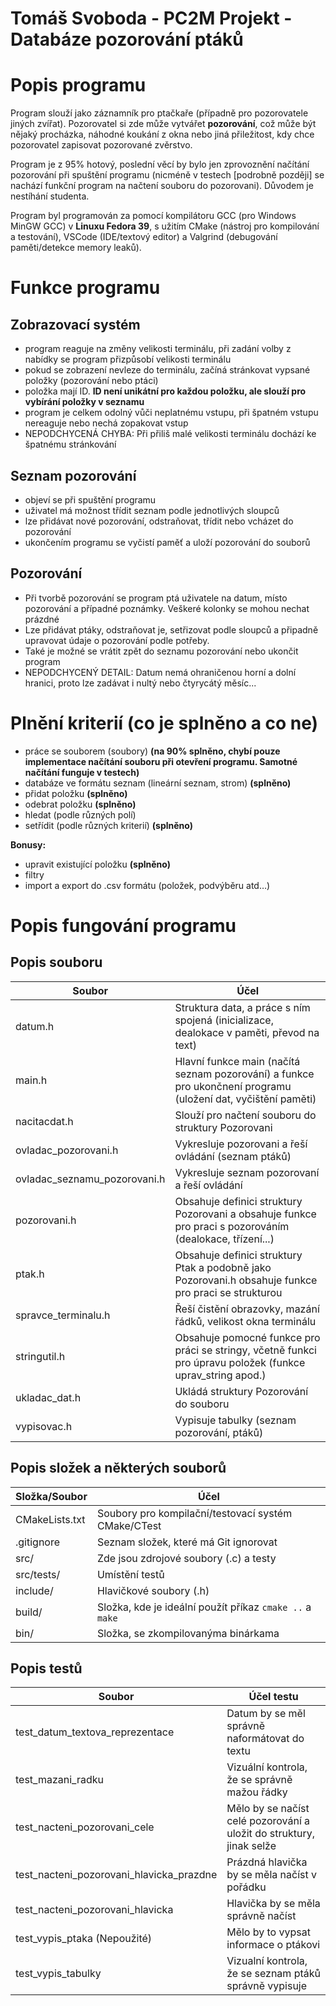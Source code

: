# Tomáš Svoboda - PC2M Projekt - Databáze pozorování ptáků

# Popis programu
Program slouží jako záznamník pro ptačkaře (případně pro pozorovatele jiných zvířat). Pozorovatel si zde může vytvářet **pozorování**, což může být nějaký procházka, náhodné koukání z okna nebo jiná přiležitost, kdy chce pozorovatel zapisovat pozorované zvěrstvo. 

Program je z 95% hotový, poslední věcí by bylo jen zprovoznění načítání pozorování při spuštění programu (nicméně v testech \[podrobně později\] se nachází funkční program na načtení souboru do pozorovani). Důvodem je nestíhání studenta. 

Program byl programován za pomocí kompilátoru GCC (pro Windows MinGW GCC) v **Linuxu Fedora 39**, s užitím CMake (nástroj pro kompilování a testování), VSCode (IDE/textový editor) a Valgrind (debugování paměti/detekce memory leaků).

# Funkce programu

## Zobrazovací systém
- program reaguje na změny velikosti terminálu, při zadání volby z nabídky se program přizpůsobí velikosti terminálu
- pokud se zobrazení nevleze do terminálu, začíná stránkovat vypsané položky (pozorování nebo ptáci)
- položka mají ID. **ID není unikátní pro každou položku, ale slouží pro vybírání položky v seznamu**
- program je celkem odolný vůči neplatnému vstupu, při špatném vstupu nereaguje nebo nechá zopakovat vstup
- NEPODCHYCENÁ CHYBA: Při přiliš malé velikosti terminálu dochází ke špatnému stránkování

## Seznam pozorování
- objeví se při spuštění programu
- uživatel má možnost třídit seznam podle jednotlivých sloupců
- lze přidávat nové pozorování, odstraňovat, třídit nebo vcházet do pozorování
- ukončením programu se vyčistí paměť a uloží pozorování do souborů

## Pozorování
- Při tvorbě pozorování se program ptá uživatele na datum, místo pozorování a případné poznámky. Veškeré kolonky se mohou nechat prázdné
- Lze přidávat ptáky, odstraňovat je, setřizovat podle sloupců a připadně upravovat údaje o pozorování podle potřeby.
- Také je možné se vrátit zpět do seznamu pozorování nebo ukončit program
- NEPODCHYCENÝ DETAIL: Datum nemá ohraničenou horní a dolní hranici, proto lze zadávat i nultý nebo čtyrycátý měsíc...

# Plnění kriterií (co je splněno a co ne)
- práce se souborem (soubory) **(na 90% splněno, chybí pouze implementace načítání souboru při otevření programu. Samotné načítání funguje v testech)**
- databáze ve formátu seznam (lineární seznam, strom) **(splněno)**
- přidat položku **(splněno)**
- odebrat položku **(splněno)**
- hledat (podle různých polí)
- setřídit (podle různých kriterií) **(splněno)**

**Bonusy:**
- upravit existující položku **(splněno)**
- filtry
- import a export do .csv formátu (položek, podvýběru atd…)

# Popis fungování programu
## Popis souboru
| Soubor                       | Účel                                                                                                          |
| ---------------------------- | ------------------------------------------------------------------------------------------------------------- |
| datum.h                      | Struktura data, a práce s ním spojená (inicializace, dealokace v paměti, převod na text)                      |
| main.h                       | Hlavní funkce main (načítá seznam pozorování) a funkce pro ukončnení programu (uložení dat, vyčištění paměti) |
| nacitacdat.h                 | Slouží pro načtení souboru do struktury Pozorovani                                                            |
| ovladac_pozorovani.h         | Vykresluje pozorovani a řeší ovládání (seznam ptáků)                                                          |
| ovladac_seznamu_pozorovani.h | Vykresluje seznam pozorovaní a řeší ovládání                                                                  |
| pozorovani.h                 | Obsahuje definici struktury Pozorovani a obsahuje funkce pro praci s pozorováním (dealokace, třízení...)      |
| ptak.h                       | Obsahuje definici struktury Ptak a podobně jako Pozorovani.h obsahuje funkce pro praci se strukturou          |
| spravce_terminalu.h          | Řeší čistění obrazovky, mazání řádků, velikost okna terminálu                                                 |
| stringutil.h                 | Obsahuje pomocné funkce pro práci se stringy, včetně funkci pro úpravu položek (funkce uprav_string apod.)    |
| ukladac_dat.h                | Ukládá struktury Pozorování do souboru                                                                        |
| vypisovac.h                  | Vypisuje tabulky (seznam pozorování, ptáků)                                                                   |

## Popis složek a některých souborů
| Složka/Soubor  | Účel                                                                         |
| -------------- | ---------------------------------------------------------------------------- |
| CMakeLists.txt | Soubory pro kompilační/testovací systém CMake/CTest                          |
| .gitignore     | Seznam složek, které má Git ignorovat                                        |
| src/           | Zde jsou zdrojové soubory (.c) a testy                                       |
| src/tests/     | Umístění testů                                                               |
| include/       | Hlavičkové soubory (.h)                                                      |
| build/         | Složka, kde je ideální použít příkaz ```cmake ..``` a ```make```             |
| bin/           | Složka, se zkompilovanýma binárkama                                          |

## Popis testů
| Soubor                                   | Účel testu                                                           |
| ---------------------------------------- | -------------------------------------------------------------------- |
| test_datum_textova_reprezentace          | Datum by se měl správně naformátovat do textu                        |
| test_mazani_radku                        | Vizuální kontrola, že se správně mažou řádky                         |
| test_nacteni_pozorovani_cele             | Mělo by se načíst celé pozorování a uložit do struktury, jinak selže |
| test_nacteni_pozorovani_hlavicka_prazdne | Prázdná hlavička by se měla načíst v pořádku                         |
| test_nacteni_pozorovani_hlavicka         | Hlavička by se měla správně načíst                                   |
| test_vypis_ptaka (Nepoužité)             | Mělo by to vypsat informace o ptákovi                                |
| test_vypis_tabulky                       | Vizualní kontrola, že se seznam ptáků správně vypisuje               |

